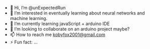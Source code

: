 - 👋 Hi, I’m @unExpectedRun
- 👀 I’m interested in eventually learning about neural networks and machine learning.
- 🌱 I’m currently learning javaScript + arduino IDE
- 💞️ I’m looking to collaborate on an arduino project maybe?
- 📫 How to reach me kobyfox2001@gmail.com
- ⚡ Fun fact: ...

<!---
unExpectedRun/unExpectedRun is a ✨ special ✨ repository because its `README.md` (this file) appears on your GitHub profile.
You can click the Preview link to take a look at your changes.
--->
